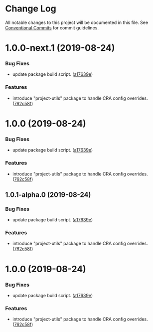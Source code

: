 # Change Log

All notable changes to this project will be documented in this file.
See [Conventional Commits](https://conventionalcommits.org) for commit guidelines.

<a name="1.0.0-next.1"></a>
# 1.0.0-next.1 (2019-08-24)


### Bug Fixes

* update package build script. ([a17639e](https://github.com/webiny/webiny-js/commit/a17639e))


### Features

* introduce "project-utils" package to handle CRA config overrides. ([762c58f](https://github.com/webiny/webiny-js/commit/762c58f))





<a name="1.0.0"></a>
# 1.0.0 (2019-08-24)


### Bug Fixes

* update package build script. ([a17639e](https://github.com/webiny/webiny-js/commit/a17639e))


### Features

* introduce "project-utils" package to handle CRA config overrides. ([762c58f](https://github.com/webiny/webiny-js/commit/762c58f))





<a name="1.0.1-alpha.0"></a>
## 1.0.1-alpha.0 (2019-08-24)


### Bug Fixes

* update package build script. ([a17639e](https://github.com/webiny/webiny-js/commit/a17639e))


### Features

* introduce "project-utils" package to handle CRA config overrides. ([762c58f](https://github.com/webiny/webiny-js/commit/762c58f))





<a name="1.0.0"></a>
# 1.0.0 (2019-08-24)


### Bug Fixes

* update package build script. ([a17639e](https://github.com/webiny/webiny-js/commit/a17639e))


### Features

* introduce "project-utils" package to handle CRA config overrides. ([762c58f](https://github.com/webiny/webiny-js/commit/762c58f))
